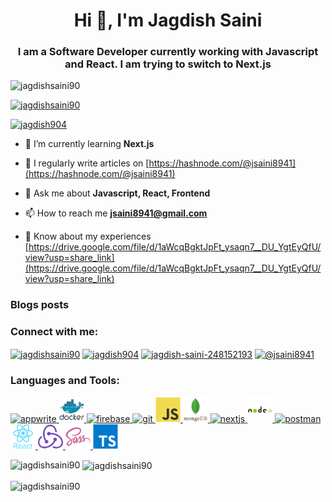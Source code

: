 <h1 align="center">Hi 👋, I'm Jagdish Saini</h1>
<h3 align="center">I am a Software Developer currently working with Javascript and React. I am trying to switch to Next.js</h3>

<p align="left"> <img src="https://komarev.com/ghpvc/?username=jagdishsaini90&label=Profile%20views&color=0e75b6&style=flat" alt="jagdishsaini90" /> </p>

<p align="left"> <a href="https://github.com/ryo-ma/github-profile-trophy"><img src="https://github-profile-trophy.vercel.app/?username=jagdishsaini90" alt="jagdishsaini90" /></a> </p>

<p align="left"> <a href="https://twitter.com/jagdish904" target="blank"><img src="https://img.shields.io/twitter/follow/jagdish904?logo=twitter&style=for-the-badge" alt="jagdish904" /></a> </p>

- 🌱 I’m currently learning **Next.js**

- 📝 I regularly write articles on [https://hashnode.com/@jsaini8941](https://hashnode.com/@jsaini8941)

- 💬 Ask me about **Javascript, React, Frontend**

- 📫 How to reach me **jsaini8941@gmail.com**

- 📄 Know about my experiences [https://drive.google.com/file/d/1aWcqBgktJpFt_ysaqn7__DU_YgtEyQfU/view?usp=share_link](https://drive.google.com/file/d/1aWcqBgktJpFt_ysaqn7__DU_YgtEyQfU/view?usp=share_link)

### Blogs posts
<!-- BLOG-POST-LIST:START -->
<!-- BLOG-POST-LIST:END -->

<h3 align="left">Connect with me:</h3>
<p align="left">
<a href="https://dev.to/jagdishsaini90" target="blank"><img align="center" src="https://raw.githubusercontent.com/rahuldkjain/github-profile-readme-generator/master/src/images/icons/Social/devto.svg" alt="jagdishsaini90" height="30" width="40" /></a>
<a href="https://twitter.com/jagdish904" target="blank"><img align="center" src="https://raw.githubusercontent.com/rahuldkjain/github-profile-readme-generator/master/src/images/icons/Social/twitter.svg" alt="jagdish904" height="30" width="40" /></a>
<a href="https://linkedin.com/in/jagdish-saini-248152193" target="blank"><img align="center" src="https://raw.githubusercontent.com/rahuldkjain/github-profile-readme-generator/master/src/images/icons/Social/linked-in-alt.svg" alt="jagdish-saini-248152193" height="30" width="40" /></a>
<a href="https://hashnode.com/@jsaini8941" target="blank"><img align="center" src="https://raw.githubusercontent.com/rahuldkjain/github-profile-readme-generator/master/src/images/icons/Social/hashnode.svg" alt="@jsaini8941" height="30" width="40" /></a>
</p>

<h3 align="left">Languages and Tools:</h3>
<p align="left"> <a href="https://appwrite.io" target="_blank" rel="noreferrer"> <img src="https://www.vectorlogo.zone/logos/appwriteio/appwriteio-icon.svg" alt="appwrite" width="40" height="40"/> </a> <a href="https://www.docker.com/" target="_blank" rel="noreferrer"> <img src="https://raw.githubusercontent.com/devicons/devicon/master/icons/docker/docker-original-wordmark.svg" alt="docker" width="40" height="40"/> </a> <a href="https://firebase.google.com/" target="_blank" rel="noreferrer"> <img src="https://www.vectorlogo.zone/logos/firebase/firebase-icon.svg" alt="firebase" width="40" height="40"/> </a> <a href="https://git-scm.com/" target="_blank" rel="noreferrer"> <img src="https://www.vectorlogo.zone/logos/git-scm/git-scm-icon.svg" alt="git" width="40" height="40"/> </a> <a href="https://developer.mozilla.org/en-US/docs/Web/JavaScript" target="_blank" rel="noreferrer"> <img src="https://raw.githubusercontent.com/devicons/devicon/master/icons/javascript/javascript-original.svg" alt="javascript" width="40" height="40"/> </a> <a href="https://www.mongodb.com/" target="_blank" rel="noreferrer"> <img src="https://raw.githubusercontent.com/devicons/devicon/master/icons/mongodb/mongodb-original-wordmark.svg" alt="mongodb" width="40" height="40"/> </a> <a href="https://nextjs.org/" target="_blank" rel="noreferrer"> <img src="https://cdn.worldvectorlogo.com/logos/nextjs-2.svg" alt="nextjs" width="40" height="40"/> </a> <a href="https://nodejs.org" target="_blank" rel="noreferrer"> <img src="https://raw.githubusercontent.com/devicons/devicon/master/icons/nodejs/nodejs-original-wordmark.svg" alt="nodejs" width="40" height="40"/> </a> <a href="https://postman.com" target="_blank" rel="noreferrer"> <img src="https://www.vectorlogo.zone/logos/getpostman/getpostman-icon.svg" alt="postman" width="40" height="40"/> </a> <a href="https://reactjs.org/" target="_blank" rel="noreferrer"> <img src="https://raw.githubusercontent.com/devicons/devicon/master/icons/react/react-original-wordmark.svg" alt="react" width="40" height="40"/> </a> <a href="https://redux.js.org" target="_blank" rel="noreferrer"> <img src="https://raw.githubusercontent.com/devicons/devicon/master/icons/redux/redux-original.svg" alt="redux" width="40" height="40"/> </a> <a href="https://sass-lang.com" target="_blank" rel="noreferrer"> <img src="https://raw.githubusercontent.com/devicons/devicon/master/icons/sass/sass-original.svg" alt="sass" width="40" height="40"/> </a> <a href="https://www.typescriptlang.org/" target="_blank" rel="noreferrer"> <img src="https://raw.githubusercontent.com/devicons/devicon/master/icons/typescript/typescript-original.svg" alt="typescript" width="40" height="40"/> </a> </p>

<p><img align="left" src="https://github-readme-stats.vercel.app/api/top-langs?username=jagdishsaini90&show_icons=true&locale=en&layout=compact" alt="jagdishsaini90" /></p>

<p>&nbsp;<img align="center" src="https://github-readme-stats.vercel.app/api?username=jagdishsaini90&show_icons=true&locale=en" alt="jagdishsaini90" /></p>

<p><img align="center" src="https://github-readme-streak-stats.herokuapp.com/?user=jagdishsaini90&" alt="jagdishsaini90" /></p>
